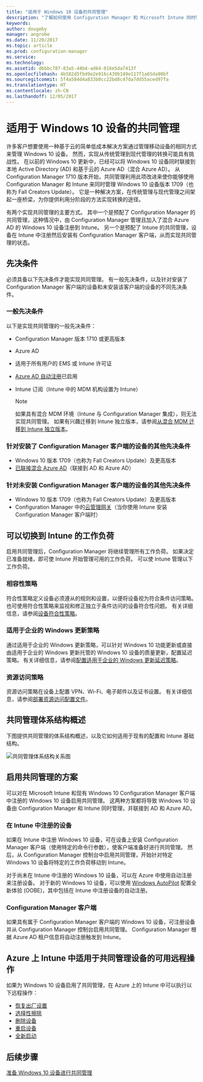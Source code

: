 ```yaml
---
title: "适用于 Windows 10 设备的共同管理"
description: "了解如何使用 Configuration Manager 和 Microsoft Intune 同时管理 Windows 10 设备。"
keywords: 
author: dougeby
manager: angrobe
ms.date: 11/20/2017
ms.topic: article
ms.prod: configuration-manager
ms.service: 
ms.technology: 
ms.assetid: d6bbc787-83a5-44b4-ad64-016e5da7413f
ms.openlocfilehash: 4b582d5fbd9e2e916c439b149e117f1a65da98bf
ms.sourcegitcommit: 5f4a584d4a833b0cc22bd8c47da7dd55aced97fa
ms.translationtype: HT
ms.contentlocale: zh-CN
ms.lasthandoff: 12/05/2017
---
```

# <a name="co-management-for-windows-10-devices"></a>适用于 Windows 10 设备的共同管理    
<!-- 1350871 -->
许多客户想要使用一种基于云的简单低成本解决方案通过管理移动设备的相同方式来管理 Windows 10 设备。 然而，实现从传统管理到现代管理的转换可能具有挑战性。 在以前的 Windows 10 更新中，已经可以将 Windows 10 设备同时联接到本地 Active Directory (AD) 和基于云的 Azure AD（混合 Azure AD）。 从 Configuration Manager 1710 版本开始，共同管理利用此项改进来使你能够使用 Configuration Manager 和 Intune 来同时管理 Windows 10 设备版本 1709（也称为 Fall Creators Update）。 它是一种解决方案，在传统管理与现代管理之间架起一座桥梁，为你提供利用分阶段的方法实现转换的途径。 

有两个实现共同管理的主要方式。  其中一个是预配了 Configuration Manager 的共同管理，这种情况中，由 Configuration Manager 管理且加入了混合 Azure AD 的 Windows 10 设备注册到 Intune。 另一个是预配了 Intune 的共同管理，设备在 Intune 中注册然后安装有 Configuration Manager 客户端，从而实现共同管理的状态。  

## <a name="prerequisites"></a>先决条件
必须具备以下先决条件才能实现共同管理。 有一般先决条件，以及针对安装了 Configuration Manager 客户端的设备和未安装该客户端的设备的不同先决条件。

### <a name="general-prerequisites"></a>一般先决条件
以下是实现共同管理的一般先决条件：  

- Configuration Manager 版本 1710 或更高版本
- Azure AD
- 适用于所有用户的 EMS 或 Intune 许可证
- [Azure AD 自动注册](https://docs.microsoft.com/intune/windows-enroll#enable-windows-10-automatic-enrollment)已启用
- Intune 订阅（Intune 中的 MDM 机构设置为 Intune）


   > [!Note]  
   > 如果具有混合 MDM 环境（Intune 与 Configuration Manager 集成），则无法实现共同管理。 如果有兴趣迁移到 Intune 独立版本，请参阅[从混合 MDM 迁移到 Intune 独立版本](/sccm/mdm/deploy-use/migrate-hybridmdm-to-intunesa)。

### <a name="additional-prerequisites-for-devices-with-the-configuration-manager-client"></a>针对安装了 Configuration Manager 客户端的设备的其他先决条件
- Windows 10 版本 1709（也称为 Fall Creators Update）及更高版本
- [已联接混合 Azure AD](https://docs.microsoft.com/azure/active-directory/device-management-hybrid-azuread-joined-devices-setup)（联接到 AD 和 Azure AD）

### <a name="additional-prerequisites-for-devices-without-the-configuration-manager-client"></a>针对未安装 Configuration Manager 客户端的设备的其他先决条件
- Windows 10 版本 1709（也称为 Fall Creators Update）及更高版本
- Configuration Manager 中的[云管理网关](/sccm/core/clients/manage/manage-clients-internet#cloud-management-gateway)（当你使用 Intune 安装 Configuration Manager 客户端时）

## <a name="workloads-you-can-switch-to-intune"></a>可以切换到 Intune 的工作负荷
启用共同管理后，Configuration Manager 将继续管理所有工作负荷。 如果决定已准备就绪，即可使 Intune 开始管理可用的工作负荷。 可以使 Intune 管理以下工作负荷。   

### <a name="compliance-policies"></a>相容性策略
符合性策略定义设备必须遵从的规则和设置，以便将设备视为符合条件访问策略。 也可使用符合性策略来监视和修正独立于条件访问的设备符合性问题。 有关详细信息，请参阅[设备符合性策略](/sccm/mdm/deploy-use/device-compliance-policies)。  

### <a name="windows-update-for-business-policies"></a>适用于企业的 Windows 更新策略
通过适用于企业的 Windows 更新策略，可以针对 Windows 10 功能更新或直接由适用于企业的 Windows 更新托管的 Windows 10 设备的质量更新，配置延迟策略。 有关详细信息，请参阅[配置适用于企业的 Windows 更新延迟策略](/sccm/sum/deploy-use/integrate-windows-update-for-business-windows-10#configure-windows-update-for-business-deferral-policies)。  

### <a name="resource-access-policies"></a>资源访问策略
资源访问策略在设备上配置 VPN、Wi-Fi、电子邮件以及证书设置。 有关详细信息，请参阅[部署资源访问配置文件](/sccm/protect/deploy-use/deploy-wifi-vpn-email-cert-profiles)。

## <a name="architectural-overview-for-co-management"></a>共同管理体系结构概述
下图提供共同管理的体系结构概述，以及它如何适用于现有的配置和 Intune 基础结构。

![共同管理体系结构关系图](./media/co-management-arch.svg)

## <a name="scenarios-to-enable-co-management"></a>启用共同管理的方案  
可以对在 Microsoft Intune 和现有 Windows 10 Configuration Manager 客户端中注册的 Windows 10 设备启用共同管理。 这两种方案都将导致 Windows 10 设备由 Configuration Manager 和 Intune 同时管理，并联接到 AD 和 Azure AD。  

### <a name="devices-enrolled-in-intune"></a>在 Intune 中注册的设备  
如果在 Intune 中注册 Windows 10 设备，可在设备上安装 Configuration Manager 客户端（使用特定的命令行参数），使客户端准备好进行共同管理。 然后，从 Configuration Manager 控制台中启用共同管理，开始针对特定 Windows 10 设备将特定的工作负荷移动到 Intune。  

对于尚未在 Intune 中注册的 Windows 10 设备，可以在 Azure 中使用自动注册来注册设备。 对于新的 Windows 10 设备，可以使用 [Windows AutoPilot](https://docs.microsoft.com/intune/enrollment-autopilot) 配置全新体验 (OOBE)，其中包括在 Intune 中注册设备的自动注册。  

### <a name="configuration-manager-clients"></a>Configuration Manager 客户端
如果具有属于 Configuration Manager 客户端的 Windows 10 设备，可注册设备并从 Configuration Manager 控制台启用共同管理。 Configuration Manager 根据 Azure AD 租户信息将自动注册触发到 Intune。  


## <a name="remote-actions-available-in-intune-on-azure-for-co-managed-devices"></a>Azure 上 Intune 中适用于共同管理设备的可用远程操作
如果为 Windows 10 设备启用了共同管理，在 Azure 上的 Intune 中可以执行以下远程操作：  
- [恢复出厂设置](https://docs.microsoft.com/intune/devices-wipe#factory-reset)
- [选择性擦除](https://docs.microsoft.com/intune/apps-selective-wipe)
- [删除设备](https://docs.microsoft.com/intune/devices-wipe#delete-devices-from-the-azure-active-directory-portal)
- [重启设备](https://docs.microsoft.com/intune/device-restart)
- [全新启动](https://docs.microsoft.com/intune/device-fresh-start)

## <a name="next-steps"></a>后续步骤
[准备 Windows 10 设备进行共同管理](co-management-prepare.md)